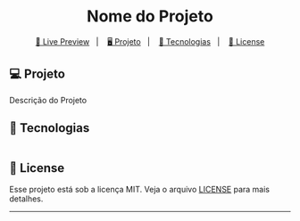<h1 align="center">
  Nome do Projeto
</h1>

<p align="center">
  <a href="#">🔗 Live Preview</a>&nbsp;&nbsp;&nbsp;|&nbsp;&nbsp;&nbsp;
  <a href="#-projeto">🖥️ Projeto</a>&nbsp;&nbsp;&nbsp;|&nbsp;&nbsp;&nbsp;
  <a href="#-tecnologias">🚀 Tecnologias</a>&nbsp;&nbsp;&nbsp;|&nbsp;&nbsp;&nbsp;
  <a href="#-license">📝 License</a>
</p>

## 💻 Projeto

Descrição do Projeto

## 🚀 Tecnologias

<p align="center">
<!--  Tecnologias utilizadas  -->
  <img src="">
</p>

## 📝 License

Esse projeto está sob a licença MIT. Veja o arquivo [LICENSE](LICENSE) para mais detalhes.

---
